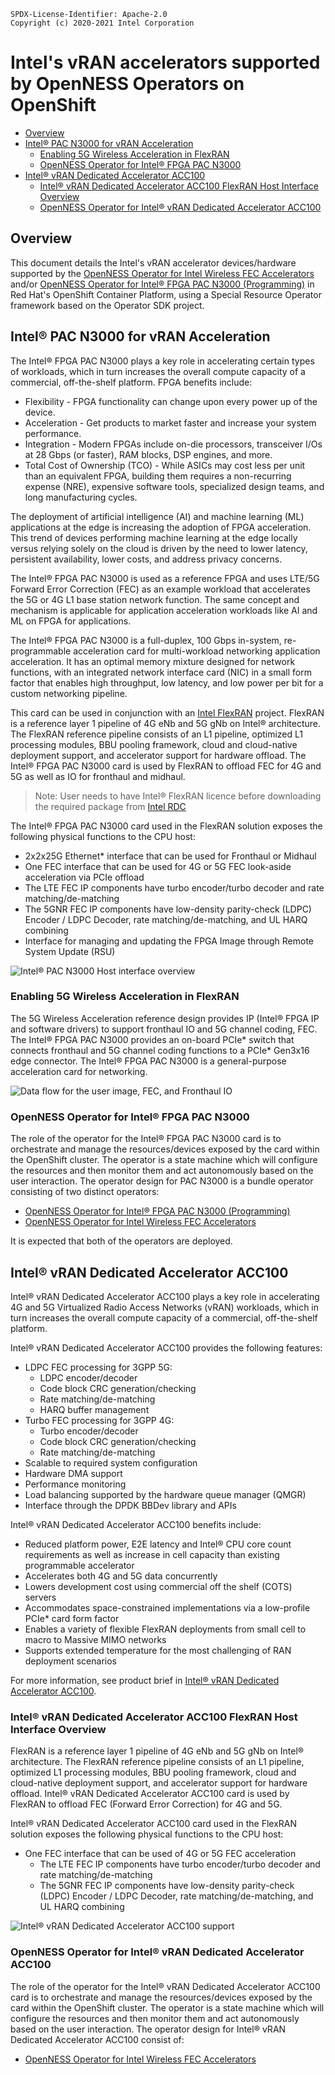 ```text
SPDX-License-Identifier: Apache-2.0
Copyright (c) 2020-2021 Intel Corporation
```
<!-- omit in toc -->
# Intel's vRAN accelerators supported by OpenNESS Operators on OpenShift

- [Overview](#overview)
- [Intel® PAC N3000 for vRAN Acceleration](#intel-pac-n3000-for-vran-acceleration)
  - [Enabling 5G Wireless Acceleration in FlexRAN](#enabling-5g-wireless-acceleration-in-flexran)
  - [OpenNESS Operator for Intel® FPGA PAC N3000](#openness-operator-for-intel-fpga-pac-n3000)
- [Intel® vRAN Dedicated Accelerator ACC100](#intel-vran-dedicated-accelerator-acc100)
  - [Intel® vRAN Dedicated Accelerator ACC100 FlexRAN Host Interface Overview](#intel-vran-dedicated-accelerator-acc100-flexran-host-interface-overview)
  - [OpenNESS Operator for Intel® vRAN Dedicated Accelerator ACC100](#openness-operator-for-intel-vran-dedicated-accelerator-acc100)

## Overview

This document details the Intel's vRAN accelerator devices/hardware supported by the [OpenNESS Operator for Intel Wireless FEC Accelerators](https://github.com/otcshare/openshift-operator/blob/master/spec/openshift-sriov-fec-operator.md) and/or [OpenNESS Operator for Intel® FPGA PAC N3000 (Programming)](https://github.com/otcshare/openshift-operator/blob/master/spec/openshift-pacn3000-operator.md) in Red Hat's OpenShift Container Platform, using a Special Resource Operator framework based on the Operator SDK project.

## Intel® PAC N3000 for vRAN Acceleration

The Intel® FPGA PAC N3000 plays a key role in accelerating certain types of workloads, which in turn increases the overall compute capacity of a commercial, off-the-shelf platform. FPGA benefits include:

* Flexibility - FPGA functionality can change upon every power up of the device.
* Acceleration - Get products to market faster and increase your system performance.
* Integration - Modern FPGAs include on-die processors, transceiver I/Os at 28 Gbps (or faster), RAM blocks, DSP engines, and more.
* Total Cost of Ownership (TCO) - While ASICs may cost less per unit than an equivalent FPGA, building them requires a non-recurring expense (NRE), expensive software tools, specialized design teams, and long manufacturing cycles.

The deployment of artificial intelligence (AI) and machine learning (ML) applications at the edge is increasing the adoption of FPGA acceleration. This trend of devices performing machine learning at the edge locally versus relying solely on the cloud is driven by the need to lower latency, persistent availability, lower costs, and address privacy concerns.

The Intel® FPGA PAC N3000 is used as a reference FPGA and uses LTE/5G Forward Error Correction (FEC) as an example workload that accelerates the 5G or 4G L1 base station network function. The same concept and mechanism is applicable for application acceleration workloads like AI and ML on FPGA for applications.

The Intel® FPGA PAC N3000 is a full-duplex, 100 Gbps in-system, re-programmable acceleration card for multi-workload networking application acceleration. It has an optimal memory mixture designed for network functions, with an integrated network interface card (NIC) in a small form factor that enables high throughput, low latency, and low power per bit for a custom networking pipeline.

This card can be used in conjunction with an [Intel FlexRAN](https://software.intel.com/content/www/us/en/develop/videos/how-radio-access-network-is-being-virtualized-and-the-role-of-flexran.html?wapkw=FlexRAN) project. FlexRAN is a reference layer 1 pipeline of 4G eNb and 5G gNb on Intel® architecture. The FlexRAN reference pipeline consists of an L1 pipeline, optimized L1 processing modules, BBU pooling framework, cloud and cloud-native deployment support, and accelerator support for hardware offload. The Intel® FPGA PAC N3000 card is used by FlexRAN to offload FEC for 4G and 5G as well as IO for fronthaul and midhaul.

> Note: User needs to have Intel® FlexRAN licence before downloading the required package from [Intel RDC](https://www.intel.com/content/www/us/en/design/resource-design-center.html)

The Intel® FPGA PAC N3000 card used in the FlexRAN solution exposes the following physical functions to the CPU host:

* 2x2x25G Ethernet* interface that can be used for Fronthaul or Midhaul
* One FEC interface that can be used for 4G or 5G FEC look-aside acceleration via PCIe offload
* The LTE FEC IP components have turbo encoder/turbo decoder and rate matching/de-matching
* The 5GNR FEC IP components have low-density parity-check (LDPC) Encoder / LDPC Decoder, rate matching/de-matching, and UL HARQ combining
* Interface for managing and updating the FPGA Image through Remote System Update (RSU)

![Intel® PAC N3000 Host interface overview](images/openness-fpga1.png)

### Enabling 5G Wireless Acceleration in FlexRAN

The 5G Wireless Acceleration reference design provides IP (Intel® FPGA IP and software drivers) to support fronthaul IO and 5G channel coding, FEC. The Intel® FPGA PAC N3000 provides an on-board PCIe* switch that connects fronthaul and 5G channel coding functions to a PCIe* Gen3x16 edge connector. The Intel® FPGA PAC N3000 is a general-purpose acceleration card for networking.

![Data flow for the user image, FEC, and Fronthaul IO](images/Intel-N3000-5G-pipeline.png)

### OpenNESS Operator for Intel® FPGA PAC N3000

The role of the operator for the Intel® FPGA PAC N3000 card is to orchestrate and manage the resources/devices exposed by the card within the OpenShift cluster. The operator is a state machine which will configure the resources and then monitor them and act autonomously based on the user interaction.
The operator design for PAC N3000 is a bundle operator consisting of two distinct operators:

* [OpenNESS Operator for Intel® FPGA PAC N3000 (Programming)](https://github.com/otcshare/openshift-operator/blob/master/spec/openshift-pacn3000-operator.md)
* [OpenNESS Operator for Intel Wireless FEC Accelerators](https://github.com/otcshare/openshift-operator/blob/master/spec/openshift-sriov-fec-operator.md)

It is expected that both of the operators are deployed.

## Intel® vRAN Dedicated Accelerator ACC100

Intel® vRAN Dedicated Accelerator ACC100 plays a key role in accelerating 4G and 5G Virtualized Radio Access Networks (vRAN) workloads, which in turn increases the overall compute capacity of a commercial, off-the-shelf platform.

Intel® vRAN Dedicated Accelerator ACC100 provides the following features:

- LDPC FEC processing for 3GPP 5G:
  - LDPC encoder/decoder
  - Code block CRC generation/checking
  - Rate matching/de-matching
  - HARQ buffer management
- Turbo FEC processing for 3GPP 4G:
  - Turbo encoder/decoder
  - Code block CRC generation/checking
  - Rate matching/de-matching
- Scalable to required system configuration
- Hardware DMA support
- Performance monitoring
- Load balancing supported by the hardware queue manager (QMGR)
- Interface through the DPDK BBDev library and APIs

Intel® vRAN Dedicated Accelerator ACC100 benefits include:
- Reduced platform power, E2E latency and Intel® CPU core count requirements as well as increase in cell capacity than existing programmable accelerator
- Accelerates both 4G and 5G data concurrently
- Lowers development cost using commercial off the shelf (COTS) servers
- Accommodates space-constrained implementations via a low-profile PCIe* card form factor
- Enables a variety of flexible FlexRAN deployments from small cell to macro to Massive
MIMO networks
- Supports extended temperature for the most challenging of RAN deployment scenarios

For more information, see product brief in [Intel® vRAN Dedicated Accelerator ACC100](https://builders.intel.com/docs/networkbuilders/intel-vran-dedicated-accelerator-acc100-product-brief.pdf).

### Intel® vRAN Dedicated Accelerator ACC100 FlexRAN Host Interface Overview

FlexRAN is a reference layer 1 pipeline of 4G eNb and 5G gNb on Intel® architecture. The FlexRAN reference pipeline consists of an L1 pipeline, optimized L1 processing modules, BBU pooling framework, cloud and cloud-native deployment support, and accelerator support for hardware offload. Intel® vRAN Dedicated Accelerator ACC100 card is used by FlexRAN to offload FEC (Forward Error Correction) for 4G and 5G.

Intel® vRAN Dedicated Accelerator ACC100 card used in the FlexRAN solution exposes the following physical functions to the CPU host:
- One FEC interface that can be used of 4G or 5G FEC acceleration
  - The LTE FEC IP components have turbo encoder/turbo decoder and rate matching/de-matching
  - The 5GNR FEC IP components have low-density parity-check (LDPC) Encoder / LDPC Decoder, rate matching/de-matching, and UL HARQ combining

![Intel® vRAN Dedicated Accelerator ACC100 support](images/acc100-diagram.png)

### OpenNESS Operator for Intel® vRAN Dedicated Accelerator ACC100

The role of the operator for the Intel® vRAN Dedicated Accelerator ACC100 card is to orchestrate and manage the resources/devices exposed by the card within the OpenShift cluster. The operator is a state machine which will configure the resources and then monitor them and act autonomously based on the user interaction.
The operator design for Intel® vRAN Dedicated Accelerator ACC100 consist of:

* [OpenNESS Operator for Intel Wireless FEC Accelerators](https://github.com/otcshare/openshift-operator/blob/master/spec/openshift-sriov-fec-operator.md)
